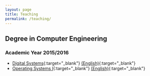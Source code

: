 ```yaml
---
layout: page
title: Teaching
permalink: /teaching/
---
```


## Degree in Computer Engineering ##

### Academic Year 2015/2016 ###

* [Digital Systems](http://www.usc.es/es/centros/etse/materia.html?materia=95601&ano=66){:target="_blank"} [(English)](http://www.usc.es/en/centros/etse/materia.html?materia=95601&ano=66){:target="_blank"}
* [Operating Systems I](http://www.usc.es/es/centros/etse/materia.html?materia=95611&ano=66){:target="_blank"} [(English)](http://www.usc.es/en/centros/etse/materia.html?materia=95611&ano=66){:target="_blank"}


